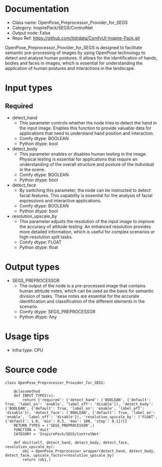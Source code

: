 # Documentation
- Class name: OpenPose_Preprocessor_Provider_for_SEGS
- Category: InspirePack/SEGS/ControlNet
- Output node: False
- Repo Ref: https://github.com/ltdrdata/ComfyUI-Inspire-Pack.git

OpenPose_Preprocessor_Provider_for_SEGS is designed to facilitate semantic pre-processing of images by using OpenPose technology to detect and analyse human postures. It allows for the identification of hands, bodies and faces in images, which is essential for understanding the application of human postures and interactions in the landscape.

# Input types
## Required
- detect_hand
    - This parameter controls whether the node tries to detect the hand in the input image. Enables this function to provide valuable data for applications that need to understand hand position and interaction.
    - Comfy dtype: BOOLEAN
    - Python dtype: bool
- detect_body
    - This parameter enables or disables human testing in the image. Physical testing is essential for applications that require an understanding of the overall structure and posture of the individual in the scene.
    - Comfy dtype: BOOLEAN
    - Python dtype: bool
- detect_face
    - By switching this parameter, the node can be instructed to detect facial features. This capability is essential for the analysis of facial expressions and interactive applications.
    - Comfy dtype: BOOLEAN
    - Python dtype: bool
- resolution_upscale_by
    - This parameter adjusts the resolution of the input image to improve the accuracy of attitude testing. An enhanced resolution provides more detailed information, which is useful for complex scenarios or high-resolution split tasks.
    - Comfy dtype: FLOAT
    - Python dtype: float

# Output types
- SEGS_PREPROCESSOR
    - The output of the node is a pre-processed image that contains human attitude notes, which can be used as the basis for semantic division of tasks. These notes are essential for the accurate identification and classification of the different elements in the scenario.
    - Comfy dtype: SEGS_PREPROCESSOR
    - Python dtype: Any

# Usage tips
- Infra type: CPU

# Source code
```
class OpenPose_Preprocessor_Provider_for_SEGS:

    @classmethod
    def INPUT_TYPES(s):
        return {'required': {'detect_hand': ('BOOLEAN', {'default': True, 'label_on': 'enable', 'label_off': 'disable'}), 'detect_body': ('BOOLEAN', {'default': True, 'label_on': 'enable', 'label_off': 'disable'}), 'detect_face': ('BOOLEAN', {'default': True, 'label_on': 'enable', 'label_off': 'disable'}), 'resolution_upscale_by': ('FLOAT', {'default': 1.0, 'min': 0.5, 'max': 100, 'step': 0.1})}}
    RETURN_TYPES = ('SEGS_PREPROCESSOR',)
    FUNCTION = 'doit'
    CATEGORY = 'InspirePack/SEGS/ControlNet'

    def doit(self, detect_hand, detect_body, detect_face, resolution_upscale_by):
        obj = OpenPose_Preprocessor_wrapper(detect_hand, detect_body, detect_face, upscale_factor=resolution_upscale_by)
        return (obj,)
```
